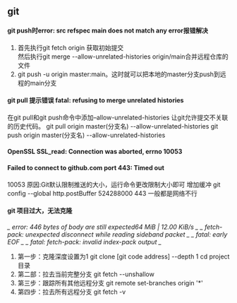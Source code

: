 
## git

#### git push时error: src refspec main does not match any error报错解决
 1.  首先执行git fetch origin 获取初始提交        
     然后执行git merge --allow-unrelated-histories origin/main合并远程仓库的文件
  2. git push -u origin master:main。这时就可以把本地的master分支push到远程的main分支   

#### git pull 提示错误 fatal: refusing to merge unrelated histories
  在git pull和git push命令中添加–allow-unrelated-histories 让git允许提交不关联的历史代码。
  git pull origin master(分支名) --allow-unrelated-histories 
  git push origin master(分支名) --allow-unrelated-histories 

####  OpenSSL SSL_read: Connection was aborted, errno 10053 
####  Failed to connect to github.com port 443: Timed out
10053   原因:Git默认限制推送的大小，运行命令更改限制大小即可 增加缓冲 git config --global http.postBuffer 524288000
443  一般都是网络不行 

#### git 项目过大，无法克隆
*_ error: 446 bytes of body are still expected64 MiB | 12.00 KiB/s _*
*_ fetch-pack: unexpected disconnect while reading sideband packet _*
*_ fatal: early EOF _*
*_ fatal: fetch-pack: invalid index-pack output _*
1. 第一步：克隆深度设置为1     git clone [git code address] --depth 1   cd project目录
2. 第二部：拉去当前完整分支    git fetch --unshallow 
3. 第三步：跟踪所有其他远程分支 git remote set-branches origin '*'
4. 第四步：拉去所有远程分支  git fetch -v 
